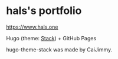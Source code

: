 # hals's portfolio

<https://www.hals.one>

Hugo (theme: [Stack](https://github.com/CaiJimmy/hugo-theme-stack)) + GitHub Pages

hugo-theme-stack was made by CaiJimmy.
